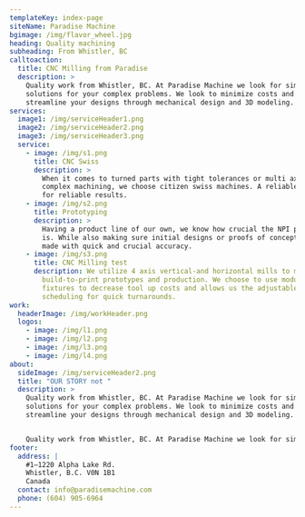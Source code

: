 ```yaml
---
templateKey: index-page
siteName: Paradise Machine
bgimage: /img/flavor_wheel.jpg
heading: Quality machining
subheading: From Whistler, BC
calltoaction:
  title: CNC Milling from Paradise
  description: >
    Quality work from Whistler, BC. At Paradise Machine we look for simple
    solutions for your complex problems. We look to minimize costs and
    streamline your designs through mechanical design and 3D modeling.
services:
  image1: /img/serviceHeader1.png
  image2: /img/serviceHeader2.png
  image3: /img/serviceHeader3.png
  service:
    - image: /img/s1.png
      title: CNC Swiss
      description: >
        When it comes to turned parts with tight tolerances or multi axis
        complex machining, we choose citizen swiss machines. A reliable machine
        for reliable results.
    - image: /img/s2.png
      title: Prototyping
      description: >
        Having a product line of our own, we know how crucial the NPI process
        is. While also making sure initial designs or proofs of concepts get
        made with quick and crucial accuracy.
    - image: /img/s3.png
      title: CNC Milling test
      description: We utilize 4 axis vertical-and horizontal mills to manufacture
        build-to-print prototypes and production. We choose to use modular tool
        fixtures to decrease tool up costs and allows us the adjustable in
        scheduling for quick turnarounds.
work:
  headerImage: /img/workHeader.png
  logos:
    - image: /img/l1.png
    - image: /img/l2.png
    - image: /img/l3.png
    - image: /img/l4.png
about:
  sideImage: /img/serviceHeader2.png
  title: "OUR STORY not "
  description: >
    Quality work from Whistler, BC. At Paradise Machine we look for simple
    solutions for your complex problems. We look to minimize costs and
    streamline your designs through mechanical design and 3D modeling. 


    Quality work from Whistler, BC. At Paradise Machine we look for simple solutions for your complex problems. 
footer:
  address: |
    #1–1220 Alpha Lake Rd.
    Whistler, B.C. V0N 1B1
    Canada
  contact: info@paradisemachine.com
  phone: (604) 905-6964
---
```

